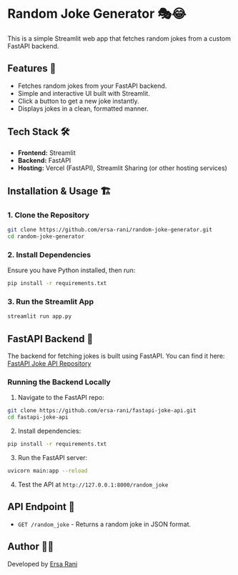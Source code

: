 # Random Joke Generator 🎭😂

This is a simple Streamlit web app that fetches random jokes from a custom FastAPI backend.

## Features 🚀
- Fetches random jokes from your FastAPI backend.
- Simple and interactive UI built with Streamlit.
- Click a button to get a new joke instantly.
- Displays jokes in a clean, formatted manner.

## Tech Stack 🛠️
- **Frontend:** Streamlit
- **Backend:** FastAPI
- **Hosting:** Vercel (FastAPI), Streamlit Sharing (or other hosting services)

## Installation & Usage 🏗️
### 1. Clone the Repository
```sh
git clone https://github.com/ersa-rani/random-joke-generator.git
cd random-joke-generator
```

### 2. Install Dependencies
Ensure you have Python installed, then run:
```sh
pip install -r requirements.txt
```

### 3. Run the Streamlit App
```sh
streamlit run app.py
```

## FastAPI Backend 🔗
The backend for fetching jokes is built using FastAPI. You can find it here:
[FastAPI Joke API Repository](https://github.com/your-username/fastapi-joke-api)

### Running the Backend Locally
1. Navigate to the FastAPI repo:
```sh
git clone https://github.com/ersa-rani/fastapi-joke-api.git
cd fastapi-joke-api
```
2. Install dependencies:
```sh
pip install -r requirements.txt
```
3. Run the FastAPI server:
```sh
uvicorn main:app --reload
```
4. Test the API at `http://127.0.0.1:8000/random_joke`

## API Endpoint 📡
- `GET /random_joke` - Returns a random joke in JSON format.

## Author 👩‍💻
Developed by [Ersa Rani](https://github.com/ersa-rani)

